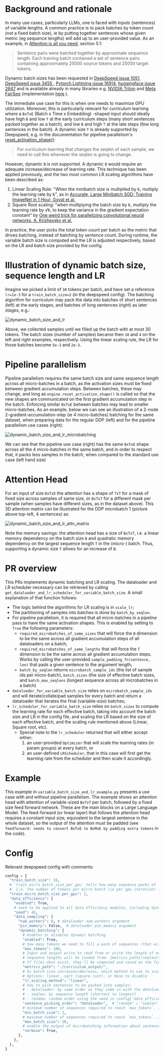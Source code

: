 # Background and rationale

In many use cases, particularly LLMs, one is faced with inputs (sentences) of variable lengths. A common practice is to pack batches by token count (not a fixed batch size), ie by putting together sentences whose given metric (eg sequence lengths) will add up to an user-provided value.  As an example, in [Attention is all you need](https://arxiv.org/abs/1706.03762), section 5.1:

> Sentence pairs were batched together by approximate sequence length. Each training
batch contained a set of sentence pairs containing approximately 25000 source tokens and 25000
target tokens.

Dynamic batch sizes has been requested in [DeepSpeed issue 1051](https://github.com/microsoft/DeepSpeed/issues/1051), [DeepSpeed issue 3455 ](https://github.com/microsoft/DeepSpeed/issues/3455), [Pytorch Lightning issue 16914](https://github.com/Lightning-AI/pytorch-lightning/issues/16914),  [huggingface issue 2647](https://github.com/huggingface/accelerate/issues/2647) and is available already in many libraries e.g. [NVIDIA Triton](https://github.com/triton-inference-server/server/blob/main/docs/user_guide/model_configuration.md#dynamic-batcher) and [Meta FairSeq](https://github.com/facebookresearch/fairseq) (implementation [here](https://github.com/facebookresearch/fairseq/blob/34973a94d09ecc12092a5ecc8afece5e536b7692/fairseq/data/fairseq_dataset.py#L104) ).

The immediate use case for this is when one needs to maximize GPU utilization. Moreover, this is particularly relevant for curriculum learning where a `BxTxE` (Batch x Time x Embedding) -shaped input should ideally have high `B` and low `T` at the early curriculum steps (many short sentences packed together as a batch), and low `B` and high `T` at the late steps (few long sentences in the batch). A dynamic size `T` is already supported by Deepspeed, e.g. in the documentation for pipeline parallelism's [reset_activation_shape()](https://deepspeed.readthedocs.io/en/stable/pipeline.html#deepspeed.runtime.pipe.engine.PipelineEngine.reset_activation_shape):
> For curriculum learning that changes the seqlen of each sample, we need to call this whenever the seqlen is going to change.

However, dynamic `B` is not supported. A dynamic `B` would require an adequate increase/decrease of learning rate. This technique has been applied previously, and the two most common LR scaling algorithms have been described as:
1. Linear Scaling Rule: "When the minibatch size is multiplied by k, multiply the learning rate by k", as in [Accurate, Large Minibatch SGD: Training ImageNet in 1 Hour, Goyal et al.](https://arxiv.org/abs/1706.02677)
2.  Square Root scaling: "when multiplying the batch size by k, multiply the learning rate by √k, to keep the variance in the gradient expectation constant" by  [One weird trick for parallelizing convolutional neural networks, A. Krizhevsky et al.](https://arxiv.org/abs/1404.5997)

In practice, the user picks the total token count per batch as the metric that drives batching, instead of batching by sentence count. During runtime, the variable batch size is computed and the LR is adjusted respectively, based on the LR and batch size provided by the config.

# Illustration of dynamic batch size, sequence length and LR

Imagine we picked a limit of `30` tokens per batch, and have set a reference `lr=1e-3` for a `train_batch_size=2` (in the deepspeed config). The batching algorithm for curriculum may pack the data into batches of short sentences (left) at the early stages, and batches of long sentences (right) as later stages, e.g.:

![dynamic_batch_size_and_lr](pic1.png)

Above, we collected samples until we filled up the batch with at most 30 tokens. The batch sizes (number of samples) became then `10` and `4` on the left and right examples, respectively. Using the linear scaling rule, the LR for those batches become `5e-3` and `2e-3`.    

# Pipeline parallelism

Pipeline parallelism requires the same batch size and same sequence length across all micro-batches in a batch, as the activation sizes must be fixed between gradient accumulation steps. Between batches, these may change, and long as `engine.reset_activation_shape()` is called so that the new shapes are communicated on the first gradient accumulation step in the batch. Enforcing similar `BxTxE` between batches may lead to smaller micro-batches. As an example, below we can see an illustration of a 2-node 2-gradient-accumulation-step (ie 4 micro-batches) batching for the same dataset, when preparing data for the regular DDP (left) and for the pipeline parallelism use cases (right):

![dynamic_batch_size_and_lr_microbatching](pic2.png)

We can see that the pipeline use case (right) has the same `BxTxE` shape across all the 4 micro-batches in the same batch, and in order to respect that, it packs less samples in the batch, when compared to the standard use case (left hand size) 

# Attention Head

For an input of size `BxTxE` the attention has a shape of `TxT` for a mask of fixed size across samples of same size, or `BxTxT` for a different mask per sample (when samples have different sizes, as in the dataset above). This 3D attention matrix can be illustrated for the DDP microbatch 1 (picture above top-left, 4 sentences)  as:
 
![dynamic_batch_size_and_lr_attn_matrix](pic3.png)

Note the memory savings: the attention head has a size of `BxTxT`, i.e. a linear memory dependency on the batch size `B` and quadratic memory dependency on the largest sequence length `T` in the (micro-) batch. Thus, supporting a dynamic size `T` allows for an increase of `B`.

# PR overview

This PRs implements dynamic batching and LR scaling. The dataloader and LR scheduler necessary can be retrieved by calling `get_dataloader_and_lr_scheduler_for_variable_batch_size`. A small explanation of that function follows:
- The logic behind the algorithms for LR scaling is in `scale_lr`;
- The partitioning of samples into batches is done by `batch_by_seqlen`.
- For pipeline parallelism, it is required that all micro-batches in a pipeline pass to have the same activation shapes. This is enabled by setting to `True` the following parameters:
  - `required_microbatches_of_same_sizes` that will force the `B` dimension to be the same across all gradient accumulation steps of all dataloaders on a batch;
  - `required_microbatches_of_same_lengths` that will force the `T` dimension to be the same across all gradient accumulation steps. Works by calling the user-provided `sample_padding_fn(sentence, len)` that pads a given sentence to the argument length;
  - `batch_by_seqlen` returns `microbatch_sample_ids` (the list of sample ids per micro-batch), `batch_sizes` (the size of effective batch sizes, and `batch_max_seqlens` (longest sequence across all microbatches in a batch)
- `dataloader_for_variable_batch_size` relies on `microbatch_sample_ids` and will iterate/collate/pad samples for every batch and return a dataloader that iterates the final (variable-size) batches;
- `lr_scheduler_for_variable_batch_size` relies on `batch_sizes` to compute the learning rate for each effective batch, taking into account the batch size and LR in the config file, and scaling the LR based on the size of each effective batch, and the scaling rule mentioned above (Linear, Square root, etc).
  - Special note to the `lr_scheduler` returned that will either accept either:
    1.  an user-provided `Optimizer` that will  scale the learning rates (in param groups) at every batch, or
    2. an user-defined `LRScheduler`, that in this case will first get the learning rate from the scheduler and then scale it accordingly.

# Example

This example in `variable_batch_size_and_lr_example.py` presents a use case with and without pipeline parallelism. The example shows an attention head with attention of variable-sized `BxTxT` per batch, followed by a fixed size feed forward network. These are the main blocks on a Large Language Model. The feed-forward (or linear layer) that follows the attention head requires a constant input size, equivalent to the largest sentence in the whole dataset, so the output of the attention must be padded (see `feedforward: needs to convert BxTxE to BxMxE by padding extra tokens` in the code).


# Config

Relevant deepspeed config with comments:

```python
config = {
  "train_batch_size": 16,
  # `train_micro_batch_size_per_gpu` tells how many sequence packs of `max_tokens` each will be collated together.
  #  I.e. the number of tokens per micro batch (ie per gpu iteration) is `train_micro_batch_size_per_gpu`*`max_tokens`.
  "train_micro_batch_size_per_gpu": 2,
  "data_efficiency": {
    "enabled": True,
    # seed to be applied to all data efficiency modules, including dynamic batching
    "seed": 42,
    "data_sampling": {
      "num_workers": 0, # dataloader num_workers argument
      "pin_memory": False,  # dataloader pin_memory argument
      "dynamic_batching": {
        # enables or disables dynamic batching
        "enabled": True,
        # how many tokens we need to fill a pack of sequences (that will be collated together as a sample)
        "max_tokens": 100,
        # Input and output write to read from or write the length of every sequence.
        # Sequence lengths will be loaded from: {metrics_path}/seqlen/seqlen_sample_to_metric.bin and *.idx
        # If files dont exist, they'll be computed and saved on the first run, and loaded on subsequent runs.
        "metrics_path": "./curriculum_output/",
        # As batch size increases/decreses, which method to use to scale LR accordingly?
        # Options: linear, sqrt (square root), or None to disable
        "lr_scaling_method": "linear",
        # how to pick sentences to be packed into samples:
        # - dataloader: by same order as they come in with the dataloader
        # - seqlen: by sequence length (shortest to longest)
        # - random: random order using the seed in config['data_efficiency']['seed'
        "sentence_picking_order": "dataloader",  # "random" / "seqlen" / "dataloader"
        # minimum number of sequences required to reach `max_tokens`. If sentence pack is smaller, it's discarded.
        "min_batch_size": 1,
        # maximum number of sequences required to reach `max_tokens`. If sentence pack is larger, it's discarded.
        "max_batch_size": 10,
        # enable the output of microbatching information about sentence packing
        "verbose": True,
      },
    },
  },
}
```

